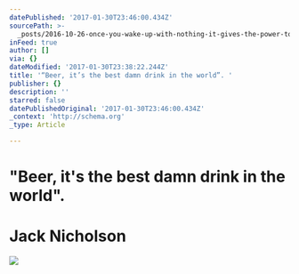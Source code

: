 ```yaml
---
datePublished: '2017-01-30T23:46:00.434Z'
sourcePath: >-
  _posts/2016-10-26-once-you-wake-up-with-nothing-it-gives-the-power-to-take-o.md
inFeed: true
author: []
via: {}
dateModified: '2017-01-30T23:38:22.244Z'
title: '“Beer, it’s the best damn drink in the world”. '
publisher: {}
description: ''
starred: false
datePublishedOriginal: '2017-01-30T23:46:00.434Z'
_context: 'http://schema.org'
_type: Article

---
```

# "Beer, it's the best damn drink in the world". 

# Jack Nicholson
![](https://the-grid-user-content.s3-us-west-2.amazonaws.com/280bb8ae-05b1-4cdc-97e6-1f560678c089.jpg)